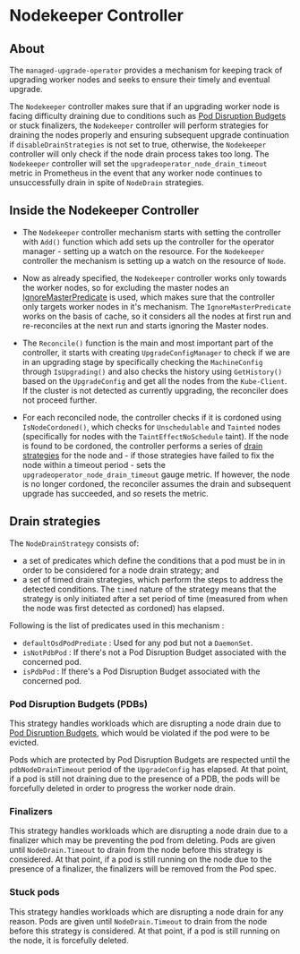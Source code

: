 # Nodekeeper Controller

## About
The `managed-upgrade-operator` provides a mechanism for keeping track of upgrading worker nodes and seeks to ensure their timely and eventual upgrade.

The `Nodekeeper` controller makes sure that if an upgrading worker node is facing difficulty draining due to conditions such as [Pod Disruption Budgets](https://kubernetes.io/docs/concepts/workloads/pods/disruptions/#pod-disruption-budgets) or stuck finalizers, the `Nodekeeper` controller will perform strategies for draining the nodes properly and ensuring subsequent upgrade continuation if `disableDrainStrategies` is not set to true, otherwise, the `Nodekeeper` controller will only check if the node drain process takes too long.
The `Nodekeeper` controller will set the `upgradeoperator_node_drain_timeout` metric in Prometheus in the event that any worker node continues to unsuccessfully drain in spite of `NodeDrain` strategies.

## Inside the Nodekeeper Controller
- The `Nodekeeper` controller mechanism starts with setting the controller with `Add()` function which add sets up the controller for the operator manager - setting up a watch on the resource. For the `Nodekeeper` controller the mechanism is setting up a watch on the resource of `Node`.

- Now as already specified, the `Nodekeeper` controller works only towards the worker nodes, so for excluding the master nodes an [IgnoreMasterPredicate](https://github.com/openshift/managed-upgrade-operator/blob/master/pkg/controller/nodekeeper/ignoremaster_predicate.go) is used, which makes sure that the controller only targets worker nodes in it's mechanism.
The `IgnoreMasterPredicate` works on the basis of cache, so it considers all the nodes at first run and re-reconciles  at the next run and starts ignoring the Master nodes.

- The `Reconcile()` function is the main and most important part of the controller, it starts with creating `UpgradeConfigManager` to check if we are in an upgrading stage by specifically checking the `MachineConfig` through `IsUpgrading()` and also checks the history using `GetHistory()` based on the `UpgradeConfig` and get all the nodes from the `Kube-Client`. If the cluster is not detected as currently upgrading, the reconciler does not proceed further.

- For each reconciled node, the controller checks if it is cordoned using `IsNodeCordoned()`, which checks for `Unschedulable` and `Tainted` nodes (specifically for nodes with the `TaintEffectNoSchedule` taint). If the node is found to be cordoned, the controller performs a series of [drain strategies](##drain-strategies)  for the node and - if those strategies have failed to fix the node within a timeout period - sets the `upgradeoperator_node_drain_timeout` gauge metric. If however, the node is no longer cordoned, the reconciler assumes the drain and subsequent upgrade has succeeded, and so resets the metric.

## Drain strategies

The `NodeDrainStrategy` consists of:
- a set of predicates which define the conditions that a pod must be in in order to be considered for a node drain strategy; and
- a set of timed drain strategies, which perform the steps to address the detected conditions. The `timed` nature of the strategy means that the strategy is only initiated after a set period of time (measured from when the node was first detected as cordoned) has elapsed.

Following is the list of predicates used in this mechanism :
- `defaultOsdPodPrediate` : Used for any pod but not a `DaemonSet`.
- `isNotPdbPod` : If there's not a Pod Disruption Budget associated with the concerned pod.
- `isPdbPod` : If there's a Pod Disruption Budget associated with the concerned pod.

### Pod Disruption Budgets (PDBs)
This strategy handles workloads which are disrupting a node drain due to [Pod Disruption Budgets](https://kubernetes.io/docs/concepts/workloads/pods/disruptions/#pod-disruption-budgets), which would be violated if the pod were to be evicted.

Pods which are protected by Pod Disruption Budgets are respected until the `pdbNodeDrainTimeout` period of the `UpgradeConfig` has elapsed. At that point, if a pod is still not draining due to the presence of a PDB, the pods will be forcefully deleted in order to progress the worker node drain.

### Finalizers 
This strategy handles workloads which are disrupting a node drain due to a finalizer which may be preventing the pod from deleting. Pods are given until `NodeDrain.Timeout` to drain from the node before this strategy is considered. At that point, if a pod is still running on the node due to the presence of a finalizer, the finalizers will be removed from the Pod spec.

### Stuck pods
This strategy handles workloads which are disrupting a node drain for any reason. Pods are given until `NodeDrain.Timeout` to drain from the node before this strategy is considered. At that point, if a pod is still running on the node, it is forcefully deleted.